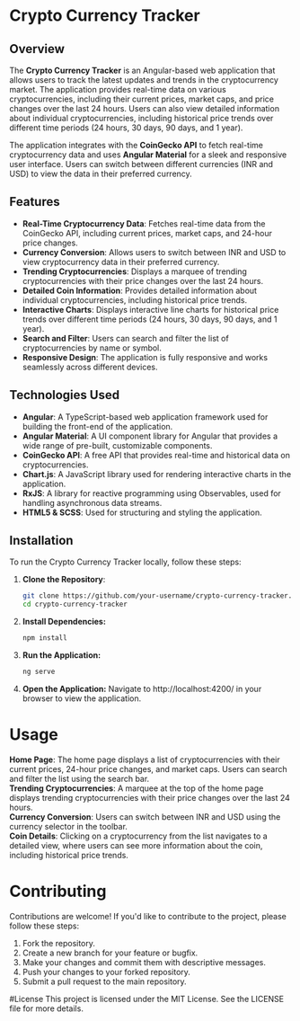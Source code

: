 # Crypto Currency Tracker

## Overview

The **Crypto Currency Tracker** is an Angular-based web application that allows users to track the latest updates and trends in the cryptocurrency market. The application provides real-time data on various cryptocurrencies, including their current prices, market caps, and price changes over the last 24 hours. Users can also view detailed information about individual cryptocurrencies, including historical price trends over different time periods (24 hours, 30 days, 90 days, and 1 year).

The application integrates with the **CoinGecko API** to fetch real-time cryptocurrency data and uses **Angular Material** for a sleek and responsive user interface. Users can switch between different currencies (INR and USD) to view the data in their preferred currency.

## Features

- **Real-Time Cryptocurrency Data**: Fetches real-time data from the CoinGecko API, including current prices, market caps, and 24-hour price changes.
- **Currency Conversion**: Allows users to switch between INR and USD to view cryptocurrency data in their preferred currency.
- **Trending Cryptocurrencies**: Displays a marquee of trending cryptocurrencies with their price changes over the last 24 hours.
- **Detailed Coin Information**: Provides detailed information about individual cryptocurrencies, including historical price trends.
- **Interactive Charts**: Displays interactive line charts for historical price trends over different time periods (24 hours, 30 days, 90 days, and 1 year).
- **Search and Filter**: Users can search and filter the list of cryptocurrencies by name or symbol.
- **Responsive Design**: The application is fully responsive and works seamlessly across different devices.

## Technologies Used

- **Angular**: A TypeScript-based web application framework used for building the front-end of the application.
- **Angular Material**: A UI component library for Angular that provides a wide range of pre-built, customizable components.
- **CoinGecko API**: A free API that provides real-time and historical data on cryptocurrencies.
- **Chart.js**: A JavaScript library used for rendering interactive charts in the application.
- **RxJS**: A library for reactive programming using Observables, used for handling asynchronous data streams.
- **HTML5 & SCSS**: Used for structuring and styling the application.

## Installation

To run the Crypto Currency Tracker locally, follow these steps:

1. **Clone the Repository**:
   ```bash
   git clone https://github.com/your-username/crypto-currency-tracker.git
   cd crypto-currency-tracker
2. **Install Dependencies:**
   ```bash
   npm install
3. **Run the Application:**
   ```bash
   ng serve
4. **Open the Application:**
   Navigate to http://localhost:4200/ in your browser to view the application.

# Usage

**Home Page**: The home page displays a list of cryptocurrencies with their current prices, 24-hour price changes, and market caps. Users can search and filter the list using the search bar.<br>
**Trending Cryptocurrencies**: A marquee at the top of the home page displays trending cryptocurrencies with their price changes over the last 24 hours.<br>
**Currency Conversion**: Users can switch between INR and USD using the currency selector in the toolbar.<br>
**Coin Details**: Clicking on a cryptocurrency from the list navigates to a detailed view, where users can see more information about the coin, including historical price trends.<br>

# Contributing
Contributions are welcome! If you'd like to contribute to the project, please follow these steps:

1. Fork the repository.
2. Create a new branch for your feature or bugfix.
3. Make your changes and commit them with descriptive messages.
4. Push your changes to your forked repository.
5. Submit a pull request to the main repository.

#License
This project is licensed under the MIT License. See the LICENSE file for more details.
